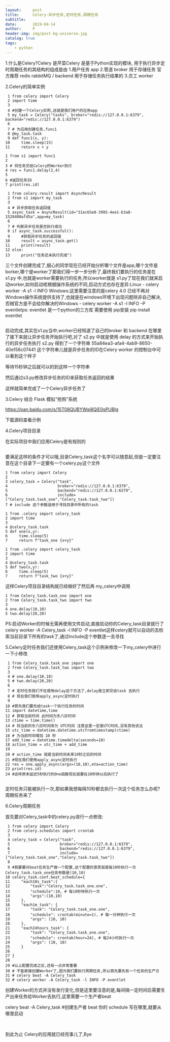 ```yaml
---
layout:     post
title:      Celery-异步任务,定时任务,周期任务
subtitle:   
date:       2019-04-14
author:     P
header-img: img/post-bg-universe.jpg
catalog: true
tags:
    - python
---
```

1.什么是Celery?Celery 是芹菜Celery 是基于Python实现的模块, 用于执行异步定时周期任务的其结构的组成是由    1.用户任务 app    2.管道 broker 用于存储任务 官方推荐 redis rabbitMQ  / backend 用于存储任务执行结果的    3.员工 worker

2.Celery的简单实例

```
 1 from celery import Celery
 2 import time
 3 
 4 #创建一个Celery实例,这就是我们用户的应用app
 5 my_task = Celery("tasks", broker="redis://127.0.0.1:6379", backend="redis://127.0.0.1:6379")
 6 
 7 # 为应用创建任务,func1
 8 @my_task.task
 9 def func1(x, y):
10     time.sleep(15)
11     return x + y
```

```
1 from s1 import func1
2 
3 # 将任务交给Celery的Worker执行
4 res = func1.delay(2,4)
5 
6 #返回任务ID
7 print(res.id)
```

```
 1 from celery.result import AsyncResult
 2 from s1 import my_task
 3 
 4 # 异步获取任务返回值
 5 async_task = AsyncResult(id="31ec65e8-3995-4ee1-b3a8-1528400afd5a",app=my_task)
 6 
 7 # 判断异步任务是否执行成功
 8 if async_task.successful():
 9     #获取异步任务的返回值
10     result = async_task.get()
11     print(result)
12 else:
13     print("任务还未执行完成")
```

三个文件创建完成了,细心的同学现在已经开始分析哪个文件是app,哪个文件是borker,哪个是worker了那我们得一步一步分析了,最终我们要执行的任务是在 s1.py 中,也就是worker需要执行的任务,所以worker就是 s1.py了现在我们就来启动worker,如何启动呢根据操作系统的不同,启动方式也存在差异:Linux - celery worker -A s1 -l INFO Windows:这里需要注意的是celery 4.0 已经不再对Windows操作系统提供支持了,也就是在windows环境下出现问题除非自己解决,否贼官方是不会给你解决的Windows - celery worker -A s1 -l INFO -P eventletps: eventlet 是一个python的三方库 需要使用 pip安装 pip install eventlet

<img src="https://img2018.cnblogs.com/blog/1122946/201902/1122946-20190210164227574-122960357.png" alt="" />

启动完成,其实在s1.py当中,worker已经知道了自己的broker 和 backend 在哪里了接下来就让异步任务开始执行吧,对了 s2.py 中就是使用 delay 的方式来开始执行的异步任务执行 s2.py 得到了一个字符串 55a84ea3-afa4-4ab9-8650-40e156c07441 这个字符串儿就是异步任务的ID在Celery worker 的控制台中可以看到这个样子<img src="https://img2018.cnblogs.com/blog/1122946/201902/1122946-20190210164642531-1947190605.png" alt="" />

等待15秒钟之后就可以的到这样一个字符串<img src="https://img2018.cnblogs.com/blog/1122946/201902/1122946-20190210164734613-2067143464.png" alt="" />

然后通过s3.py修改异步任务的ID来获取任务返回的结果<img src="https://img2018.cnblogs.com/blog/1122946/201902/1122946-20190210165035099-873556087.png" alt="" />

这样就简单完成了一个Celery异步任务了

3.Celery 结合 Flask 模拟"抢购"系统

https://pan.baidu.com/s/15T08QUBYWqi8QjE0sPUBlg

下载源码查看示例

4.Celery项目目录

在实际项目中我们应用Celery是有规则的

<img src="https://img2018.cnblogs.com/blog/1122946/201902/1122946-20190210180026865-1689994872.png" alt="" />

要满足这样的条件才可以哦,目录Celery_task这个名字可以随意起,但是一定要注意在这个目录下一定要有一个celery.py这个文件

```
1 from celery import Celery
2 
3 celery_task = Celery("task",
4                      broker="redis://127.0.0.1:6379",
5                      backend="redis://127.0.0.1:6379",
6                      include=["Celery_task.task_one","Celery_task.task_two"])
7 # include 这个参数适用于寻找目录中所有的task
```

```
1 from .celery import celery_task
2 import time
3 
4 @celery_task.task
5 def one(x,y):
6     time.sleep(5)
7     return f"task_one {x+y}"
```

```
1 from .celery import celery_task
2 import time
3 
4 @celery_task.task
5 def two(x,y):
6     time.sleep(5)
7     return f"task_two {x+y}"
```

这样Celery项目目录结构就已经做好了然后再 my_celery中调用

```
1 from Celery_task.task_one import one
2 from Celery_task.task_two import two
3 
4 one.delay(10,10)
5 two.delay(20,20)
```

PS:启动Worker的时候无需再使用文件启动,直接启动你的Celery_task目录就行了celery worker -A Celery_task -l INFO -P eventlet这样celery就可以自动的去检索当前目录下所有的task了,通过Include这个参数逐一去寻找 

5.Celery定时任务我们还使用Celery_task这个示例来修改一下my_celery中进行一下小修改

```
 1 from Celery_task.task_one import one
 2 from Celery_task.task_two import two
 3 
 4 # one.delay(10,10)
 5 # two.delay(20,20)
 6 
 7 # 定时任务我们不在使用delay这个方法了,delay是立即交给task 去执行
 8 # 现在我们使用apply_async定时执行
 9 
10 #首先我们要先给task一个执行任务的时间
11 import datetime,time
12 # 获取当前时间 此时间为东八区时间
13 ctime = time.time()
14 # 将当前的东八区时间改为 UTC时间 注意这里一定是UTC时间,没有其他说法
15 utc_time = datetime.datetime.utcfromtimestamp(ctime)
16 # 为当前时间增加 10 秒
17 add_time = datetime.timedelta(seconds=10)
18 action_time = utc_time + add_time
19 
20 # action_time 就是当前时间未来10秒之后的时间
21 #现在我们使用apply_async定时执行
22 res = one.apply_async(args=(10,10),eta=action_time)
23 print(res.id)
24 #这样原本延迟5秒执行的One函数现在就要在10秒钟以后执行了
```

<img src="https://img2018.cnblogs.com/blog/1122946/201902/1122946-20190210184254479-1240085500.png" alt="" />

定时任务只能被执行一次,那如果我想每隔10秒都去执行一次这个任务怎么办呢? 周期任务来了

6.Celery周期任务

首先要对Celery_task中的celery.py进行一点修改:

```
 1 from celery import Celery
 2 from celery.schedules import crontab
 3 
 4 celery_task = Celery("task",
 5                      broker="redis://127.0.0.1:6379",
 6                      backend="redis://127.0.0.1:6379",
 7                      include=["Celery_task.task_one","Celery_task.task_two"])
 8 
 9 #我要要对beat任务生产做一个配置,这个配置的意思就是每10秒执行一次Celery_task.task_one任务参数是(10,10)
10 celery_task.conf.beat_schedule={
11     "each10s_task":{
12         "task":"Celery_task.task_one.one",
13         "schedule":10, # 每10秒钟执行一次
14         "args":(10,10)
15     },
16     "each1m_task": {
17         "task": "Celery_task.task_one.one",
18         "schedule": crontab(minute=1), # 每一分钟执行一次
19         "args": (10, 10)
20     },
21     "each24hours_task": {
22         "task": "Celery_task.task_one.one",
23         "schedule": crontab(hour=24), # 每24小时执行一次
24         "args": (10, 10)
25     }
26 
27 }
28 
29 #以上配置完成之后,还有一点非常重要
30 # 不能直接创建Worker了,因为我们要执行周期任务,所以首先要先有一个任务的生产方
31 # celery beat -A Celery_task
32 # celery worker -A Celery_task -l INFO -P eventlet
```

创建Worker的方式并没有发行变化,但是这里要注意的是,每间隔一定时间后需要生产出来任务给Worker去执行,这里需要一个生产者beat

celery beat -A Celery_task  #创建生产者 beat 你的 schedule 写在哪里,就要从哪里启动

<img src="https://img2018.cnblogs.com/blog/1122946/201902/1122946-20190210190000539-1618431945.png" alt="" />

<img src="https://img2018.cnblogs.com/blog/1122946/201902/1122946-20190210190020144-313594421.png" alt="" />

到此为止 Celery的应用就已经完事儿了,Bye


